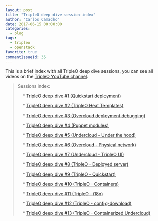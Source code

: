 ```yaml
---
layout: post
title: "TripleO deep dive session index"
author: "Carlos Camacho"
date: 2017-06-15 00:00:00
categories:
  - blog
tags:
  - tripleo
  - openstack
favorite: true
commentIssueId: 35
---
```


This is a brief index with all TripleO deep dive sessions,
you can see all videos on the
[TripleO YouTube channel](https://www.youtube.com/channel/UCNGDxZGwUELpgaBoLvABsTA/).


> Sessions index:
>
> &nbsp;&nbsp;&nbsp; * [TripleO deep dive #1 (Quickstart deployment)](http://www.anstack.com/blog/2016/07/11/tripleo-deep-dive-session-1.html)
>
> &nbsp;&nbsp;&nbsp; * [TripleO deep dive #2 (TripleO Heat Templates)](http://www.anstack.com/blog/2016/07/18/tripleo-deep-dive-session-2.html)
>
> &nbsp;&nbsp;&nbsp; * [TripleO deep dive #3 (Overcloud deployment debugging)](http://www.anstack.com/blog/2016/07/22/tripleo-deep-dive-session-3.html)
>
> &nbsp;&nbsp;&nbsp; * [TripleO deep dive #4 (Puppet modules)](http://www.anstack.com/blog/2016/08/01/tripleo-deep-dive-session-4.html)
>
> &nbsp;&nbsp;&nbsp; * [TripleO deep dive #5 (Undercloud - Under the hood)](http://www.anstack.com/blog/2016/08/05/tripleo-deep-dive-session-5.html)
>
> &nbsp;&nbsp;&nbsp; * [TripleO deep dive #6 (Overcloud - Physical network)](http://www.anstack.com/blog/2016/08/15/tripleo-deep-dive-session-6.html)
>
> &nbsp;&nbsp;&nbsp; * [TripleO deep dive #7 (Undercloud - TripleO UI)](http://www.anstack.com/blog/2017/01/16/tripleo-deep-dive-session-7.html)
>
> &nbsp;&nbsp;&nbsp; * [TripleO deep dive #8 (TripleO - Deployed server)](http://www.anstack.com/blog/2017/05/04/tripleo-deep-dive-session-8.html)
>
> &nbsp;&nbsp;&nbsp; * [TripleO deep dive #9 (TripleO - Quickstart)](http://www.anstack.com/blog/2017/05/05/tripleo-deep-dive-session-9.html)
>
> &nbsp;&nbsp;&nbsp; * [TripleO deep dive #10 (TripleO - Containers)](http://www.anstack.com/blog/2017/06/15/tripleo-deep-dive-session-10.html)
>
> &nbsp;&nbsp;&nbsp; * [TripleO deep dive #11 (TripleO - i18n)](http://www.anstack.com/blog/2017/07/07/tripleo-deep-dive-session-11.html)
>
> &nbsp;&nbsp;&nbsp; * [TripleO deep dive #12 (TripleO - config-download)](http://www.anstack.com/blog/2018/02/23/tripleo-deep-dive-session-12.html)
>
> &nbsp;&nbsp;&nbsp; * [TripleO deep dive #13 (TripleO - Containerized Undercloud)](http://www.anstack.com/blog/2018/05/31/tripleo-deep-dive-session-13.html)
